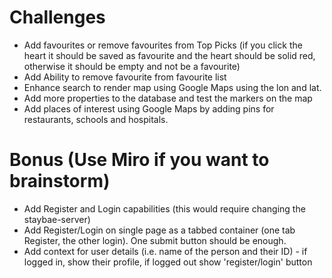 # Challenges

- Add favourites or remove favourites from Top Picks (if you click the heart it should be saved as favourite and the heart should be solid red, otherwise it should be empty and not be a favourite)
- Add Ability to remove favourite from favourite list
- Enhance search to render map using Google Maps using the lon and lat.
- Add more properties to the database and test the markers on the map
- Add places of interest using Google Maps by adding pins for restaurants, schools and hospitals.

# Bonus (Use Miro if you want to brainstorm)

- Add Register and Login capabilities (this would require changing the staybae-server)
- Add Register/Login on single page as a tabbed container (one tab Register, the other login). One submit button should be enough.
- Add context for user details (i.e. name of the person and their ID) - if logged in, show their profile, if logged out show 'register/login' button
  